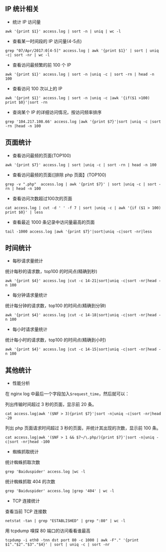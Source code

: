 ## IP 统计相关

* 统计 IP 访问量

```shell
awk '{print $1}' access.log | sort -n | uniq | wc -l
```

* 查看某一时间段的 IP 访问量(4-5点)

```shell
grep "07/Apr/2017:0[4-5]" access.log | awk '{print $1}' | sort | uniq -c| sort -nr | wc -l
```

* 查看访问最频繁的前 100 个 IP

```shell
awk '{print $1}' access.log | sort -n |uniq -c | sort -rn | head -n 100
```

* 查看访问 100 次以上的 IP

```shell
awk '{print $1}' access.log | sort -n |uniq -c |awk '{if($1 >100) print $0}'|sort -rn
```

* 查询某个 IP 的详细访问情况，按访问频率排序

```shell
grep '104.217.108.66' access.log |awk '{print $7}'|sort |uniq -c |sort -rn |head -n 100
```

## 页面统计

* 查看访问最频的页面(TOP100)

```shell
awk '{print $7}' access.log | sort |uniq -c | sort -rn | head -n 100
```

* 查看访问最频的页面([排除 php 页面】(TOP100)

```shell
grep -v ".php"  access.log | awk '{print $7}' | sort |uniq -c | sort -rn | head -n 100
```

* 查看访问次数超过100次的页面

```shell
cat access.log | cut -d ' ' -f 7 | sort |uniq -c | awk '{if ($1 > 100) print $0}' | less
```

* 查看最近 1000 条记录中访问量最高的页面

```shell
tail -1000 access.log |awk '{print $7}'|sort|uniq -c|sort -nr|less
```

## 时间统计

* 每秒请求量统计

统计每秒的请求数，top100 的时间点(精确到秒)

```shell
awk '{print $4}' access.log |cut -c 14-21|sort|uniq -c|sort -nr|head -n 100
```

* 每分钟请求量统计

统计每分钟的请求数，top100 的时间点(精确到分钟)

```shell
awk '{print $4}' access.log |cut -c 14-18|sort|uniq -c|sort -nr|head -n 100
```

* 每小时请求量统计

统计每小时的请求数，top100 的时间点(精确到小时)

```shell
awk '{print $4}' access.log |cut -c 14-15|sort|uniq -c|sort -nr|head -n 100
```

## 其他统计

* 性能分析

在 nginx log 中最后一个字段加入`$request_time`，然后就可以：

列出传输时间超过 3 秒的页面，显示前 20 条。

```shell
cat access.log|awk '($NF > 3){print $7}'|sort -n|uniq -c|sort -nr|head -20
```

列出 php 页面请求时间超过 3 秒的页面，并统计其出现的次数，显示前 100 条。

```shell
cat access.log|awk '($NF > 1 && $7~/\.php/){print $7}'|sort -n|uniq -c|sort -nr|head -100
```

* 蜘蛛抓取统计

统计蜘蛛抓取次数

```shell
grep 'Baiduspider' access.log |wc -l
```

统计蜘蛛抓取 404 的次数

```shell
grep 'Baiduspider' access.log |grep '404' | wc -l
```

* TCP 连接统计

查看当前 TCP 连接数

```shell
netstat -tan | grep "ESTABLISHED" | grep ":80" | wc -l
```

用 tcpdump 嗅探 80 端口的访问看看谁最高

```shell
tcpdump -i eth0 -tnn dst port 80 -c 1000 | awk -F"." '{print $1"."$2"."$3"."$4}' | sort | uniq -c | sort -nr
```